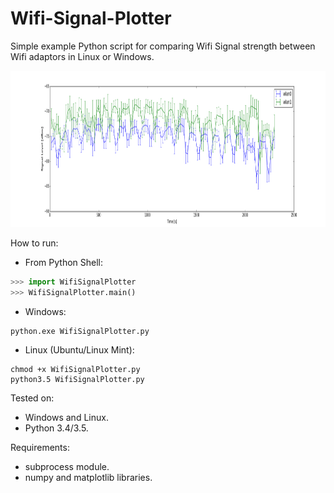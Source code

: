 # Wifi-Signal-Plotter
Simple example Python script for comparing Wifi Signal strength between Wifi adaptors in Linux or Windows.

<img src="ExamplePlotInLinux.png" height="250">

How to run:
  - From Python Shell:
  ```python
  >>> import WifiSignalPlotter
  >>> WifiSignalPlotter.main()
  ```
  - Windows:
  ```
  python.exe WifiSignalPlotter.py
  ```
  - Linux (Ubuntu/Linux Mint):
  ```
  chmod +x WifiSignalPlotter.py
  python3.5 WifiSignalPlotter.py
  ```

Tested on: 
  - Windows and Linux.
  - Python 3.4/3.5.

Requirements:
  - subprocess module.
  - numpy and matplotlib libraries.
